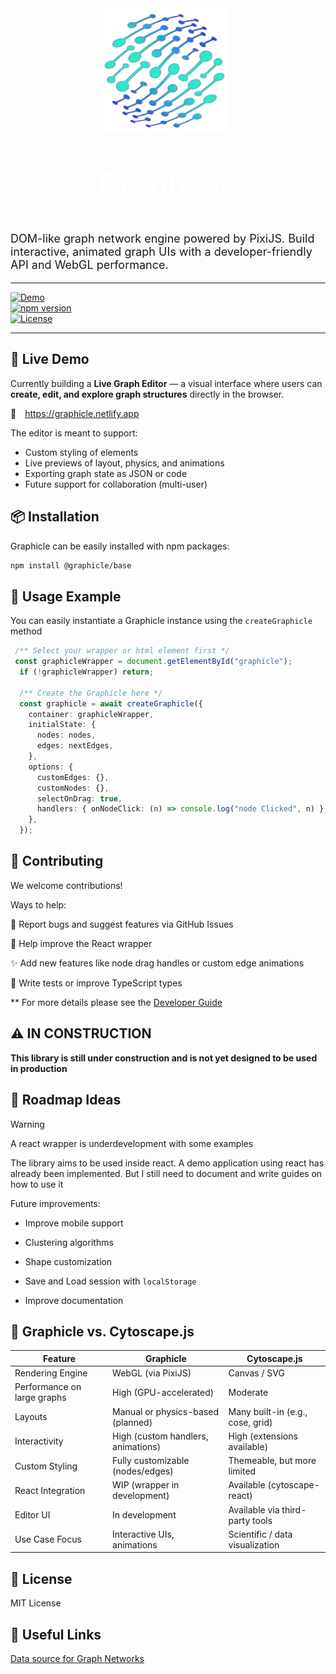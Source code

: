 



<div align="center">
  <img src="./logo.png" alt="Image" width="200" height="200" style="margin-right: 10px;">
</div>
<p align="center" style="font-size: 48px; color: #fff; font-weight: 700;">Graphicle</p>


<p style="font-size: 18px; margin: 30 0; font-style: bold">
DOM-like graph network engine powered by PixiJS.
Build interactive, animated graph UIs with a developer-friendly API and WebGL performance.
</p>

---

[![Demo](https://img.shields.io/badge/Demo-Live-blue?style=for-the-badge&logo=netlify)](https://graphicle.netlify.app)  
[![npm version](https://img.shields.io/npm/v/@graphicle/base?style=for-the-badge)](https://www.npmjs.com/package/@graphicle/base)  
[![License](https://img.shields.io/npm/l/@graphicle/base?style=for-the-badge)](LICENSE)

---

## 🚀 Live Demo

Currently building a **Live Graph Editor** — a visual interface where users can **create, edit, and explore graph structures** directly in the browser.  

🔗  <a href="https://graphicle.netlify.app" target="_blank" style="margin: 0 5px;"> https://graphicle.netlify.app </a>


The editor is meant to support:

- Custom styling of elements
- Live previews of layout, physics, and animations
- Exporting graph state as JSON or code
- Future support for collaboration (multi-user)



## 📦 Installation

Graphicle can be easily installed with npm packages:

```bash
npm install @graphicle/base
```


## 🧪 Usage Example
You can easily instantiate a Graphicle instance using the `createGraphicle` method

```ts
 /** Select your wrapper or html element first */
 const graphicleWrapper = document.getElementById("graphicle");
  if (!graphicleWrapper) return;

  /** Create the Graphicle here */
  const graphicle = await createGraphicle({
    container: graphicleWrapper,
    initialState: {
      nodes: nodes,
      edges: nextEdges,
    },
    options: {
      customEdges: {},
      customNodes: {},
      selectOnDrag: true,
      handlers: { onNodeClick: (n) => console.log("node Clicked", n) },
    },
  });

```



## 🤝 Contributing

We welcome contributions!

Ways to help:

🐛 Report bugs and suggest features via GitHub Issues

🌱 Help improve the React wrapper

✨ Add new features like node drag handles or custom edge animations

🧪 Write tests or improve TypeScript types

** For more details please see the [Developer Guide](https://github.com/leonardbiofi/graphicle/blob/main/DEVELOPERS.md)

## ⚠️ IN CONSTRUCTION

**This library is still under construction and is not yet designed to be used in production**

## 🧠 Roadmap Ideas

> [!WARNING]
> A react wrapper is underdevelopment with some examples
> 
The library aims to be used inside react. A demo application using react has already been implemented. But I still need to document and write guides on how to use it 

Future improvements:
- Improve mobile support
  
- Clustering algorithms
  
- Shape customization
  
- Save and Load session with `localStorage`

- Improve documentation


## 🔬 Graphicle vs. Cytoscape.js

| Feature                     | Graphicle                          | Cytoscape.js                     |
| --------------------------- | ---------------------------------- | -------------------------------- |
| Rendering Engine            | WebGL (via PixiJS)                 | Canvas / SVG                     |
| Performance on large graphs | High (GPU-accelerated)             | Moderate                         |
| Layouts                     | Manual or physics-based (planned)  | Many built-in (e.g., cose, grid) |
| Interactivity               | High (custom handlers, animations) | High (extensions available)      |
| Custom Styling              | Fully customizable (nodes/edges)   | Themeable, but more limited      |
| React Integration           | WIP (wrapper in development)       | Available (cytoscape-react)      |
| Editor UI                   | In development                     | Available via third-party tools  |
| Use Case Focus              | Interactive UIs, animations        | Scientific / data visualization  |


## 📄 License

MIT License

## 🔗 Useful Links

[Data source for Graph Networks](https://snap.stanford.edu/data/)